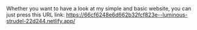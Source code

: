 Whether you want to have a look at my simple and basic website, you can just press this URL link: https://66cf6248e6d662b32fcf823e--luminous-strudel-22d244.netlify.app/

